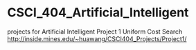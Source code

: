 # CSCI_404_Artificial_Intelligent
projects for Artificial Intelligent
Project 1 Uniform Cost Search http://inside.mines.edu/~huawang/CSCI404_Projects/Project1/
